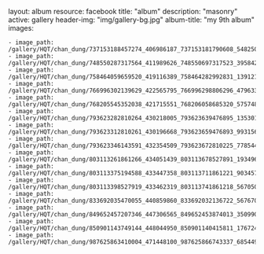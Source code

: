 
layout: album
resource: facebook
title: "album"
description: "masonry"
active: gallery
header-img: "img/gallery-bg.jpg"
album-title: "my 9th album"
images:
    
    - image_path: /gallery/HQT/chan_dung/737153188457274_406986187_737153181790608_5482505331204669268_n.jpg
    - image_path: /gallery/HQT/chan_dung/748550287317564_411989626_748550697317523_3958421675135916319_n.jpg
    - image_path: /gallery/HQT/chan_dung/758464059659520_419116389_758464282992831_1391216886494310241_n.jpg
    - image_path: /gallery/HQT/chan_dung/766996302139629_422565795_766996298806296_4796338037506011431_n.jpg
    - image_path: /gallery/HQT/chan_dung/768205545352038_421715551_768206058685320_5757488069537635017_n.jpg
    - image_path: /gallery/HQT/chan_dung/793623282810264_430218005_793623639476895_1353018963558775527_n.jpg
    - image_path: /gallery/HQT/chan_dung/793623312810261_430196668_793623659476893_993156019921298635_n.jpg
    - image_path: /gallery/HQT/chan_dung/793623346143591_432354509_793623672810225_7785443266694722411_n.jpg
    - image_path: /gallery/HQT/chan_dung/803113261861266_434051439_803113678527891_1934967517618709630_n.jpg
    - image_path: /gallery/HQT/chan_dung/803113375194588_433447358_803113711861221_9034571442104030486_n.jpg
    - image_path: /gallery/HQT/chan_dung/803113398527919_433462319_803113741861218_5670503031836060981_n.jpg
    - image_path: /gallery/HQT/chan_dung/833692035470055_440859860_833692032136722_5676704520863386918_n.jpg
    - image_path: /gallery/HQT/chan_dung/849652457207346_447306565_849652453874013_3509906081544584875_n.jpg
    - image_path: /gallery/HQT/chan_dung/850901143749144_448044950_850901140415811_1767242971187549787_n.jpg
    - image_path: /gallery/HQT/chan_dung/987625863410004_471448100_987625866743337_6854498504518404174_n.jpg